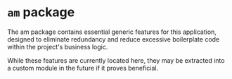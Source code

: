 # `am` package

The am package contains essential generic features for this application, designed to eliminate redundancy and reduce excessive boilerplate code within the project's business logic.

While these features are currently located here, they may be extracted into a custom module in the future if it proves beneficial.
